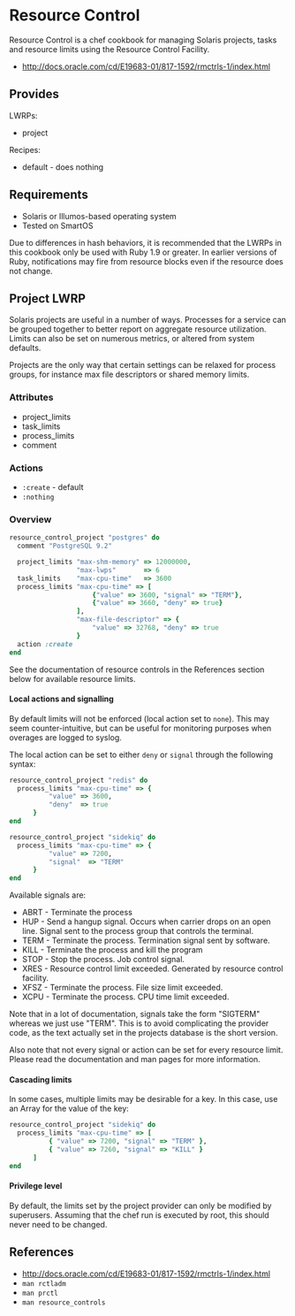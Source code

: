 Resource Control
================

Resource Control is a chef cookbook for managing Solaris projects, tasks and resource
limits using the Resource Control Facility.

* http://docs.oracle.com/cd/E19683-01/817-1592/rmctrls-1/index.html

## Provides

LWRPs:
* project

Recipes:
* default - does nothing

## Requirements

* Solaris or Illumos-based operating system
* Tested on SmartOS

Due to differences in hash behaviors, it is recommended that the LWRPs in this cookbook
only be used with Ruby 1.9 or greater. In earlier versions of Ruby, notifications may
fire from resource blocks even if the resource does not change.

## Project LWRP

Solaris projects are useful in a number of ways. Processes for a service can be grouped together
to better report on aggregate resource utilization. Limits can also be set on numerous metrics,
or altered from system defaults.

Projects are the only way that certain settings can be relaxed for process groups, for instance
max file descriptors or shared memory limits.

### Attributes

* project_limits
* task_limits
* process_limits
* comment

### Actions

* `:create` - default
* `:nothing`

### Overview

```ruby
resource_control_project "postgres" do
  comment "PostgreSQL 9.2"

  project_limits "max-shm-memory" => 12000000,
                 "max-lwps"       => 6
  task_limits    "max-cpu-time"   => 3600
  process_limits "max-cpu-time" => [
                     {"value" => 3600, "signal" => "TERM"},
                     {"value" => 3660, "deny" => true}
                 ],
                 "max-file-descriptor" => {
                     "value" => 32768, "deny" => true
                 }
  action :create
end
```

See the documentation of resource controls in the References section below for available
resource limits.

#### Local actions and signalling

By default limits will not be enforced (local action set to `none`). This may seem
counter-intuitive, but can be useful for monitoring purposes when overages are logged
to syslog.

The local action can be set to either `deny` or `signal` through the following syntax:

```ruby
resource_control_project "redis" do
  process_limits "max-cpu-time" => {
          "value" => 3600,
          "deny"  => true
      }
end
```

```ruby
resource_control_project "sidekiq" do
  process_limits "max-cpu-time" => {
          "value" => 7200,
          "signal"  => "TERM"
      }
end
```

Available signals are:

* ABRT - Terminate the process
* HUP - Send a hangup signal. Occurs when carrier drops on an open line. Signal sent to the process group that controls the terminal.
* TERM - Terminate the process. Termination signal sent by software.
* KILL - Terminate the process and kill the program
* STOP - Stop the process. Job control signal.
* XRES - Resource control limit exceeded. Generated by resource control facility.
* XFSZ - Terminate the process. File size limit exceeded.
* XCPU - Terminate the process. CPU time limit exceeded.

Note that in a lot of documentation, signals take the form "SIGTERM" whereas we just
use "TERM". This is to avoid complicating the provider code, as the text actually set in
the projects database is the short version.

Also note that not every signal or action can be set for every resource limit. Please read the documentation
and man pages for more information.

#### Cascading limits

In some cases, multiple limits may be desirable for a key. In this case, use an Array for the value
of the key:

```ruby
resource_control_project "sidekiq" do
  process_limits "max-cpu-time" => [
          { "value" => 7200, "signal" => "TERM" },
          { "value" => 7260, "signal" => "KILL" }
      ]
end
```

#### Privilege level

By default, the limits set by the project provider can only be modified by superusers. Assuming
that the chef run is executed by root, this should never need to be changed.

## References

* http://docs.oracle.com/cd/E19683-01/817-1592/rmctrls-1/index.html
* `man rctladm`
* `man prctl`
* `man resource_controls`
